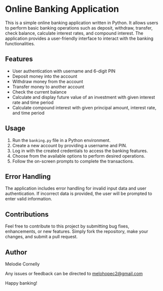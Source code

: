 

# Online Banking Application

This is a simple online banking application written in Python. It allows users to perform basic banking operations such as deposit, withdraw, transfer, check balance, calculate interest rates, and compound interest. The application provides a user-friendly interface to interact with the banking functionalities.

## Features
- User authentication with username and 6-digit PIN
- Deposit money into the account
- Withdraw money from the account
- Transfer money to another account
- Check the current balance
- Calculate and display future value of an investment with given interest rate and time period
- Calculate compound interest with given principal amount, interest rate, and time period

## Usage
1. Run the `banking.py` file in a Python environment.
2. Create a new account by providing a username and PIN.
3. Log in with the created credentials to access the banking features.
4. Choose from the available options to perform desired operations.
5. Follow the on-screen prompts to complete the transactions.

## Error Handling
The application includes error handling for invalid input data and user authentication. If incorrect data is provided, the user will be prompted to enter valid information.

## Contributions
Feel free to contribute to this project by submitting bug fixes, enhancements, or new features. Simply fork the repository, make your changes, and submit a pull request.

## Author
Melodie Cornelly

Any issues or feedback can be directed to melohopec2@gmail.com

Happy banking!
